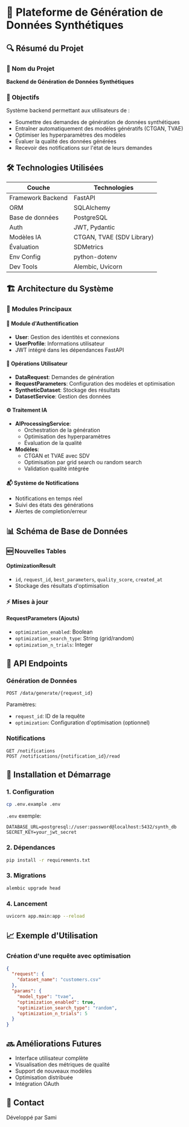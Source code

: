 # 🔄 Plateforme de Génération de Données Synthétiques

## 🔍 Résumé du Projet

### 📌 Nom du Projet
**Backend de Génération de Données Synthétiques**

### 🎯 Objectifs
Système backend permettant aux utilisateurs de :
* Soumettre des demandes de génération de données synthétiques
* Entraîner automatiquement des modèles génératifs (CTGAN, TVAE)
* Optimiser les hyperparamètres des modèles
* Évaluer la qualité des données générées
* Recevoir des notifications sur l'état de leurs demandes

## 🛠️ Technologies Utilisées

| Couche            | Technologies                                           |
|-------------------|-------------------------------------------------------|
| Framework Backend | FastAPI                                               |
| ORM              | SQLAlchemy                                            |
| Base de données  | PostgreSQL                                            |
| Auth             | JWT, Pydantic                                         |
| Modèles IA       | CTGAN, TVAE (SDV Library)                            |
| Évaluation       | SDMetrics                                             |
| Env Config       | python-dotenv                                         |
| Dev Tools        | Alembic, Uvicorn                                      |

## 🏗️ Architecture du Système

### 📁 Modules Principaux

#### 🔐 Module d'Authentification
* **User**: Gestion des identités et connexions
* **UserProfile**: Informations utilisateur
* JWT intégré dans les dépendances FastAPI

#### 👤 Opérations Utilisateur
* **DataRequest**: Demandes de génération
* **RequestParameters**: Configuration des modèles et optimisation
* **SyntheticDataset**: Stockage des résultats
* **DatasetService**: Gestion des données

#### ⚙️ Traitement IA
* **AIProcessingService**: 
  * Orchestration de la génération
  * Optimisation des hyperparamètres
  * Évaluation de la qualité
* **Modèles**:
  * CTGAN et TVAE avec SDV
  * Optimisation par grid search ou random search
  * Validation qualité intégrée

#### 📬 Système de Notifications
* Notifications en temps réel
* Suivi des états des générations
* Alertes de completion/erreur

## 📊 Schéma de Base de Données

### 🆕 Nouvelles Tables

#### OptimizationResult
* `id`, `request_id`, `best_parameters`, `quality_score`, `created_at`
* Stockage des résultats d'optimisation

### ⚡ Mises à jour

#### RequestParameters (Ajouts)
* `optimization_enabled`: Boolean
* `optimization_search_type`: String (grid/random)
* `optimization_n_trials`: Integer

## 📡 API Endpoints

### Génération de Données
```
POST /data/generate/{request_id}
```
Paramètres:
* `request_id`: ID de la requête
* `optimization`: Configuration d'optimisation (optionnel)

### Notifications
```
GET /notifications
POST /notifications/{notification_id}/read
```

## 🚀 Installation et Démarrage

### 1. Configuration
```bash
cp .env.example .env
```

`.env` exemple:
```
DATABASE_URL=postgresql://user:password@localhost:5432/synth_db
SECRET_KEY=your_jwt_secret
```

### 2. Dépendances
```bash
pip install -r requirements.txt
```

### 3. Migrations
```bash
alembic upgrade head
```

### 4. Lancement
```bash
uvicorn app.main:app --reload
```

## 📈 Exemple d'Utilisation

### Création d'une requête avec optimisation
```json
{
  "request": {
    "dataset_name": "customers.csv"
  },
  "params": {
    "model_type": "tvae",
    "optimization_enabled": true,
    "optimization_search_type": "random",
    "optimization_n_trials": 5
  }
}
```

## 🔜 Améliorations Futures
* Interface utilisateur complète
* Visualisation des métriques de qualité
* Support de nouveaux modèles
* Optimisation distribuée
* Intégration OAuth

## 📝 Contact
Développé par Sami
